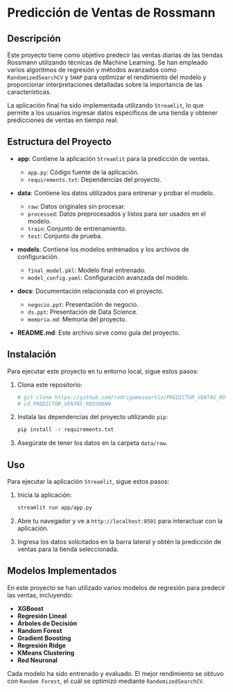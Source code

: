 # Predicción de Ventas de Rossmann

## Descripción

Este proyecto tiene como objetivo predecir las ventas diarias de las tiendas Rossmann utilizando técnicas de Machine Learning. Se han empleado varios algoritmos de regresión y métodos avanzados como `RandomizedSearchCV` y `SHAP` para optimizar el rendimiento del modelo y proporcionar interpretaciones detalladas sobre la importancia de las características.

La aplicación final ha sido implementada utilizando `Streamlit`, lo que permite a los usuarios ingresar datos específicos de una tienda y obtener predicciones de ventas en tiempo real.

## Estructura del Proyecto

- **app**: Contiene la aplicación `Streamlit` para la predicción de ventas.
    - `app.py`: Código fuente de la aplicación.
    - `requirements.txt`: Dependencias del proyecto.

- **data**: Contiene los datos utilizados para entrenar y probar el modelo.
    - `raw`: Datos originales sin procesar.
    - `processed`: Datos preprocesados y listos para ser usados en el modelo.
    - `train`: Conjunto de entrenamiento.
    - `test`: Conjunto de prueba.

- **models**: Contiene los modelos entrenados y los archivos de configuración.
    - `final_model.pkl`: Modelo final entrenado.
    - `model_config.yaml`: Configuración avanzada del modelo.

- **docs**: Documentación relacionada con el proyecto.
    - `negocio.ppt`: Presentación de negocio.
    - `ds.ppt`: Presentación de Data Science.
    - `memoria.md`: Memoria del proyecto.

- **README.md**: Este archivo sirve como guía del proyecto.

## Instalación

Para ejecutar este proyecto en tu entorno local, sigue estos pasos:

1. Clona este repositorio:
    ```bash
    # git clone https://github.com/rodrigomezaortiz/PREDICTOR_VENTAS_ROSSMANN.git 
    # cd PREDICTOR_VENTAS_ROSSMANN 
    ```

2. Instala las dependencias del proyecto utilizando `pip`:
    ```bash
    pip install -r requirements.txt
    ```

3. Asegúrate de tener los datos en la carpeta `data/raw`.

## Uso

Para ejecutar la aplicación `Streamlit`, sigue estos pasos:

1. Inicia la aplicación:
    ```bash
    streamlit run app/app.py
    ```

2. Abre tu navegador y ve a `http://localhost:8501` para interactuar con la aplicación.

3. Ingresa los datos solicitados en la barra lateral y obtén la predicción de ventas para la tienda seleccionada.

## Modelos Implementados

En este proyecto se han utilizado varios modelos de regresión para predecir las ventas, incluyendo:

- **XGBoost**
- **Regresión Lineal**
- **Árboles de Decisión**
- **Random Forest**
- **Gradient Boosting**
- **Regresión Ridge**
- **KMeans Clustering**
- **Red Neuronal**

Cada modelo ha sido entrenado y evaluado. El mejor rendimiento se obtuvo con `Random Forest`, el cuál se optimizó mediante `RandomizedSearchCV`. 
